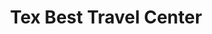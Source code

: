 ---
title: "Tex Best Travel Center"
url: /san-antonio/tex-best-travel-center/
shop: Lebensmittel
---